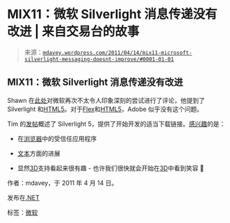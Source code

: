 <!--yml

类别：未分类

日期：2024-05-18 06:20:47

-->

# MIX11：微软 Silverlight 消息传递没有改进 | 来自交易台的故事

> 来源：[`mdavey.wordpress.com/2011/04/14/mix11-microsoft-silverlight-messaging-doesnt-improve/#0001-01-01`](https://mdavey.wordpress.com/2011/04/14/mix11-microsoft-silverlight-messaging-doesnt-improve/#0001-01-01)

## MIX11：微软 Silverlight 消息传递没有改进

Shawn 在[此处](http://wildermuth.com/2011/04/13/My_Take_on_the_Silverlight_5_Part_of_the_MIX_11_Keynote)对微软再次不太令人印象深刻的尝试进行了评论，他提到了 Silverlight 和[HTML5](http://blogs.gartner.com/ray_valdes/2010/02/10/html5-and-flash/)。对于[Flex](http://webexplorations.com/blog/?p=485)和[HTML5](http://blogs.adobe.com/jnack/2011/03/wallaby-flash-to-html5-conversion-tool-now-available.html)，Adobe 似乎没有这个问题。

Tim 的[发帖](http://timheuer.com/blog/archive/2011/04/13/whats-new-in-silverlight-5-a-guide.aspx)概述了 Silverlight 5，提供了开始开发的适当下载链接。[感兴趣](http://www.davidezordan.net/blog/?p=2355)的是：

+   在[浏览器](http://timheuer.com/blog/archive/2011/04/13/whats-new-in-silverlight-5-a-guide.aspx#trustinbrowser)中的受信任应用程序

+   [文本](http://10rem.net/blog/2011/04/13/silverlight-5-advancements-in-text)方面的进展

+   显然[3D](http://www.andybeaulieu.com/Home/tabid/67/EntryID/216/Default.aspx)支持看起来很有趣 - 也许我们很快就会开始在[3D](http://silverlight.bayprince.com/tutorials.php)中看到笑容 🙂

作者：mdavey，于 2011 年 4 月 14 日。

发布在[.NET](https://mdavey.wordpress.com/category/languages/net/)

标签：[微软](https://mdavey.wordpress.com/tag/microsoft/)
